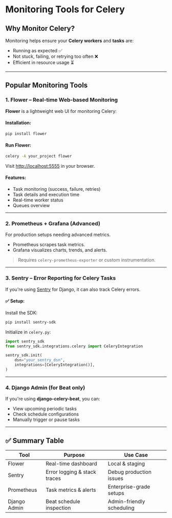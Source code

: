 # Monitoring Tools for Celery

## Why Monitor Celery?

Monitoring helps ensure your **Celery workers** and **tasks** are:

* Running as expected ✅
* Not stuck, failing, or retrying too often ❌
* Efficient in resource usage ⏳

---

## Popular Monitoring Tools

### 1. **Flower** – Real-time Web-based Monitoring

**Flower** is a lightweight web UI for monitoring Celery:

#### Installation:

```bash
pip install flower
```

#### Run Flower:

```bash
celery -A your_project flower
```

Visit [http://localhost:5555](http://localhost:5555) in your browser.

#### Features:

* Task monitoring (success, failure, retries)
* Task details and execution time
* Real-time worker status
* Queues overview

---

### 2. **Prometheus + Grafana** (Advanced)

For production setups needing advanced metrics.

* Prometheus scrapes task metrics.
* Grafana visualizes charts, trends, and alerts.

> Requires `celery-prometheus-exporter` or custom instrumentation.

---

### 3. **Sentry** – Error Reporting for Celery Tasks

If you're using [Sentry](https://sentry.io/) for Django, it can also track Celery errors.

#### ✅ Setup:

Install the SDK:

```bash
pip install sentry-sdk
```

Initialize in `celery.py`:

```python
import sentry_sdk
from sentry_sdk.integrations.celery import CeleryIntegration

sentry_sdk.init(
    dsn="your_sentry_dsn",
    integrations=[CeleryIntegration()],
)
```

---

### 4. **Django Admin** (for Beat only)

If you're using **django-celery-beat**, you can:

* View upcoming periodic tasks
* Check schedule configurations
* Manually trigger or pause tasks

---

## ✅ Summary Table

| Tool         | Purpose                      | Use Case                  |
| ------------ | ---------------------------- | ------------------------- |
| Flower       | Real-time dashboard          | Local & staging           |
| Sentry       | Error logging & stack traces | Debug production issues   |
| Prometheus   | Task metrics & alerts        | Enterprise-grade setups   |
| Django Admin | Beat schedule inspection     | Admin-friendly scheduling |
